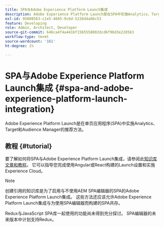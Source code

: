 ```yaml
---
title: SPA与Adobe Experience Platform Launch集成
description: Adobe Experience Platform Launch是在SPA中实施Analytics、Target和Audience Manager的推荐方法。
exl-id: 95008563-c1e5-4685-9c6d-5226d4a66c53
feature: Developing
role: Admin, Architect, Developer
source-git-commit: 646ca4f4a441bf1565558002dcd6f96d3e228563
workflow-type: tm+mt
source-wordcount: '161'
ht-degree: 1%

---
```


# SPA与Adobe Experience Platform Launch集成 {#spa-and-adobe-experience-platform-launch-integration}

Adobe Experience Platform Launch是在单页应用程序(SPA)中实施Analytics、Target和Audience Manager的推荐方法。

## 教程 {#tutorial}

要了解如何将SPA与Adobe Experience Platform Launch集成，请参阅此[知识库文章和教程](https://experienceleague.adobe.com/docs/experience-manager-learn/sites/spa-editor/spa-editor-framework-feature-video-use.html?lang=zh-Hans)。 它可以指导您完成使用Angular或React构建的Launch设置和实施Experience Cloud。

>[!NOTE]
>
>创建引用的知识库是为了启用与不使用AEM SPA编辑器的SPA的Adobe Experience Platform Launch集成。 这些方法还应该允许Adobe Experience Platform Launch集成与为使用SPA编辑器而构建的SPA共存。
>
>Redux与JavaScript SPA库一起使用的功能尚未得到充分探讨。 SPA编辑器的未来版本中计划支持Redux。
